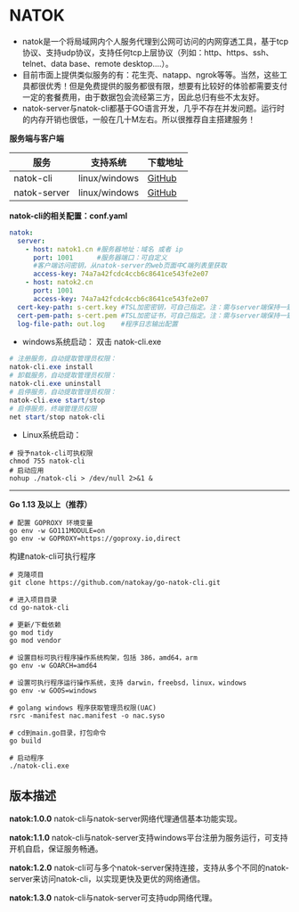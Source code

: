 # NATOK

- natok是一个将局域网内个人服务代理到公网可访问的内网穿透工具，基于tcp协议、支持udp协议，支持任何tcp上层协议（列如：http、https、ssh、telnet、data base、remote desktop....）。
- 目前市面上提供类似服务的有：花生壳、natapp、ngrok等等。当然，这些工具都很优秀！但是免费提供的服务都很有限，想要有比较好的体验都需要支付一定的套餐费用，由于数据包会流经第三方，因此总归有些不太友好。
- natok-server与natok-cli都基于GO语言开发，几乎不存在并发问题。运行时的内存开销也很低，一般在几十M左右。所以很推荐自主搭建服务！


**服务端与客户端**

| 服务                     |支持系统| 下载地址                                               |
| ------------------------|----- | ------------------------------------------------------ |
| natok-cli |linux/windows| [GitHub](https://github.com/natokay/go-natok-cli/releases) |
| natok-server| linux/windows|[GitHub](https://github.com/natokay/go-natok-server/releases) |



**natok-cli的相关配置：conf.yaml**
```yaml
natok:
  server:
    - host: natok1.cn #服务器地址：域名 或者 ip
      port: 1001      #服务器端口：可自定义
      #客户端访问密钥，从natok-server的web页面中C端列表里获取
      access-key: 74a7a42fcdc4ccb6c8641ce543fe2e07
    - host: natok2.cn
      port: 1001
      access-key: 74a7a42fcdc4ccb6c8641ce543fe2e07
  cert-key-path: s-cert.key #TSL加密密钥，可自己指定。注：需与server端保持一致
  cert-pem-path: s-cert.pem #TSL加密证书，可自己指定。注：需与server端保持一致
  log-file-path: out.log    #程序日志输出配置
```

- windows系统启动： 双击 natok-cli.exe
```powershell
# 注册服务，自动提取管理员权限：
natok-cli.exe install
# 卸载服务，自动提取管理员权限：
natok-cli.exe uninstall
# 启停服务，自动提取管理员权限：
natok-cli.exe start/stop
# 启停服务，终端管理员权限
net start/stop natok-cli
```
- Linux系统启动：
```shell
# 授予natok-cli可执权限
chmod 755 natok-cli
# 启动应用
nohup ./natok-cli > /dev/null 2>&1 &
```

---
**Go 1.13 及以上（推荐）**
```shell
# 配置 GOPROXY 环境变量
go env -w GO111MODULE=on
go env -w GOPROXY=https://goproxy.io,direct
```

构建natok-cli可执行程序

```shell
# 克隆项目
git clone https://github.com/natokay/go-natok-cli.git

# 进入项目目录
cd go-natok-cli

# 更新/下载依赖
go mod tidy
go mod vendor

# 设置目标可执行程序操作系统构架，包括 386，amd64，arm
go env -w GOARCH=amd64

# 设置可执行程序运行操作系统，支持 darwin，freebsd，linux，windows
go env -w GOOS=windows

# golang windows 程序获取管理员权限(UAC)
rsrc -manifest nac.manifest -o nac.syso

# cd到main.go目录，打包命令
go build

# 启动程序
./natok-cli.exe
```

## 版本描述
**natok:1.0.0**
natok-cli与natok-server网络代理通信基本功能实现。

**natok:1.1.0**
natok-cli与natok-server支持windows平台注册为服务运行，可支持开机自启，保证服务畅通。

**natok:1.2.0**
natok-cli可与多个natok-server保持连接，支持从多个不同的natok-server来访问natok-cli，以实现更快及更优的网络通信。

**natok:1.3.0**
natok-cli与natok-server可支持udp网络代理。
